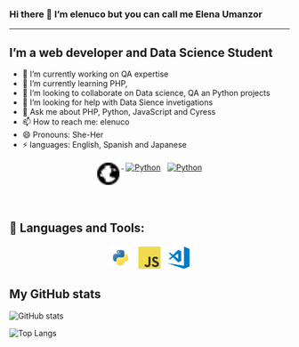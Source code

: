 ### Hi there 👋 I’m elenuco but you can call me Elena Umanzor
---
## I’m a web developer and Data Science Student

<!--
**elenuco/elenuco** is a ✨ _special_ ✨ repository because its `README.md` (this file) appears on your GitHub profile.

Here are some ideas to get you started:
- ⚡ Fun fact: 
-->
- 🔭 I’m currently working on QA expertise
- 🌱 I’m currently learning PHP, 
- 👯 I’m looking to collaborate on Data science, QA an Python projects
- 🤔 I’m looking for help with Data Sience invetigations 
- 💬 Ask me about PHP, Python, JavaScript and Cyress
- 📫 How to reach me: elenuco
- 😄 Pronouns: She-Her
- ⚡ languages: English, Spanish and Japanese

<p align="center">
 <a href="https://elenuco.github.io/" target="_blank" rel="noopener noreferrer"> <img src="https://raw.githubusercontent.com/iconic/open-iconic/master/svg/globe.svg" alt="Python" height="40" style="vertical-align:top; margin:4px"> </a>
 <a href="https://www.linkedin.com/in/evelyn-elena-campos-umanzor-elenuco/" target="_blank" rel="noopener noreferrer"> <img src="https://cdn.jsdelivr.net/npm/simple-icons@v3/icons/linkedin.svg" alt="Python" height="40" style="vertical-align:top; margin:4px"></a>
 <a href="mailto:elenuco36@gmail.com"> <img src="https://cdn.jsdelivr.net/npm/simple-icons@v3/icons/gmail.svg" alt="Python" height="40" style="vertical-align:top; margin:4px"></a>
</p>

<br />

## 🧰 Languages and Tools:
<p align="center">
<img src="https://raw.githubusercontent.com/github/explore/80688e429a7d4ef2fca1e82350fe8e3517d3494d/topics/python/python.png" alt="Python" height="40" style="vertical-align:top; margin:4px">
<img src="https://raw.githubusercontent.com/github/explore/80688e429a7d4ef2fca1e82350fe8e3517d3494d/topics/javascript/javascript.png" alt="Javascript" height="40" style="vertical-align:top; margin:4px">
<img src="https://raw.githubusercontent.com/github/explore/80688e429a7d4ef2fca1e82350fe8e3517d3494d/topics/visual-studio-code/visual-studio-code.png" alt="VS Code" height="40" style="vertical-align:top; margin:4px">
</p>

## My GitHub stats
![GitHub stats](https://github-readme-stats.vercel.app/api?username=elenuco&show_icons=true&theme=tokyonight)

![Top Langs](https://github-readme-stats.vercel.app/api/top-langs/?username=elenuco&theme=tokyonight)
